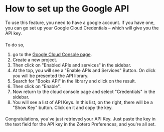 # How to set up the Google API

To use this feature, you need to have a google account. If you have one, you can go set up your Google Cloud Credentials – which will give you the API key. 
####
To do so, 
1. go to the [Google Cloud Console page](https://console.cloud.google.com/apis/credentials).
2. Create a new project. 
3. Then click on "Enabled APIs and services" in the sidebar.
4. At the top, you will see a "Enable APIs and Services" Button. On click you will be presented the API library.
5. Search for "Books API" in the library and click on the result.
6. Then click on "Enable".
7. Now return to the cloud console page and select "Credentials" in the sidebar.
8. You will see a list of API Keys. In this list, on the right, there will be a "Show Key" button. Click on it and copy the key.
####
Congratulations, you've just retrieved your API Key. Just paste the key in the text field for the API key in the Zotero Preferences, and you're all set.
